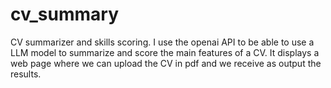 # cv_summary
CV summarizer and skills scoring. I use the openai API to be able to use a LLM model to summarize and score the main features of a CV. It displays a web page where we can upload the CV in pdf and we receive as output the results.

